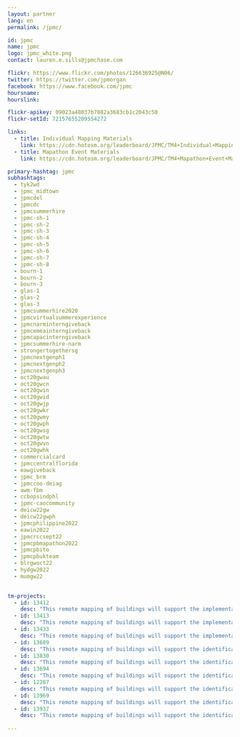 ```yaml
---
layout: partner
lang: en
permalink: /jpmc/

id: jpmc
name: jpmc
logo: jpmc_white.png
contact: lauren.e.sills@jpmchase.com

flickr: https://www.flickr.com/photos/126636925@N06/
twitter: https://twitter.com/jpmorgan
facebook: https://www.facebook.com/jpmc
hoursname:
hourslink:

flickr-apikey: 09023a48037b7882a3683cb1c2043c50
flickr-setId: 72157655209554272

links:
  - title: Individual Mapping Materials
    link: https://cdn.hotosm.org/leaderboard/JPMC/TM4+Individual+Mapping+Materials.zip
  - title: Mapathon Event Materials
    link: https://cdn.hotosm.org/leaderboard/JPMC/TM4+Mapathon+Event+Materials.zip

primary-hashtag: jpmc
subhashtags:
  - tyk2wd
  - jpmc_midtown
  - jpmcdel
  - jpmcdc
  - jpmcsummerhire
  - jpmc-sh-1
  - jpmc-sh-2
  - jpmc-sh-3
  - jpmc-sh-4
  - jpmc-sh-5
  - jpmc-sh-6
  - jpmc-sh-7
  - jpmc-sh-8
  - bourn-1
  - bourn-2
  - bourn-3
  - glas-1
  - glas-2
  - glas-3
  - jpmcsummerhire2020
  - jpmcvirtualsummerexperience
  - jpmcnarminterngiveback
  - jpmcemeainterngiveback
  - jpmcapacinterngiveback
  - jpmcsummerhire-narm
  - strongertogethersg
  - jpmcnextgenph1
  - jpmcnextgenph2
  - jpmcnextgenph3
  - oct20gwau
  - oct20gwcn
  - oct20gwin
  - oct20gwid
  - oct20gwjp
  - oct20gwkr
  - oct20gwmy
  - oct20gwph
  - oct20gwsg
  - oct20gwtw
  - oct20gwvn
  - oct20gwhk
  - commercialcard
  - jpmccentralflorida
  - eawgiveback
  - jpmc_brm
  - jpmccoo-deiag
  - awm-fbm
  - ccbopsindphl
  - jpmc-caocommunity
  - deicw22gw
  - deicw22gwph
  - jpmcphilippine2022
  - eawin2022
  - jpmcrccsept22   
  - jpmcpbmapathon2022
  - jpmcpbito
  - jpmcpbukteam
  - blrgwoct22
  - hydgw2022
  - mumgw22

  
tm-projects:
  - id: 13412
    desc: "This remote mapping of buildings will support the implementation of planned activities and largely the generation of data for humanitarian activities in the identified provinces."
  - id: 13413
    desc: "This remote mapping of buildings will support the implementation of planned activities and largely the generation of data for humanitarian activities in the identified provinces."
  - id: 13433
    desc: "This remote mapping of buildings will support the implementation of planned activities and largely the generation of data for humanitarian activities in the identified provinces."
  - id: 13689
    desc: "This remote mapping of buildings will support the identification and characterization of settlements, as well as the implementation of planned activities and largely the generation of data for humanitarian activities."
  - id: 13830
    desc: "This remote mapping of buildings will support the identification and characterization of settlements, as well as the implementation of planned activities and largely the generation of data for humanitarian activities."
  - id: 13694
    desc: "This remote mapping of buildings will support the identification and characterization of settlements, as well as the implementation of planned activities and largely the generation of data for humanitarian activities."
  - id: 12287
    desc: "This remote mapping of buildings will support the identification and characterization of settlements, as well as the implementation of planned activities and largely the generation of data for humanitarian activities."
  - id: 13969
    desc: "This remote mapping of buildings will support the identification and characterization of settlements, as well as the implementation of planned activities and largely the generation of data for humanitarian activities."
  - id: 13937
    desc: "This remote mapping of buildings will support the identification and characterization of settlements, as well as the implementation of planned activities and largely the generation of data for humanitarian activities."
   
---
```


